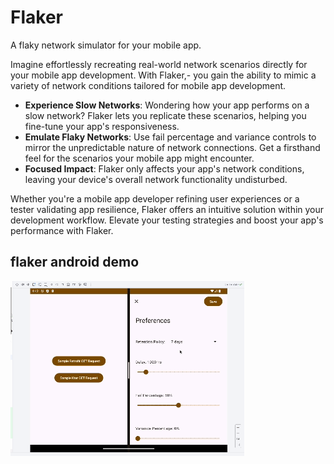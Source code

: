 # Flaker

A flaky network simulator for your mobile app.

Imagine effortlessly recreating real-world network scenarios directly for your mobile app development. With Flaker,-  you gain the ability to mimic a variety of network conditions tailored for mobile app development.

- **Experience Slow Networks**: Wondering how your app performs on a slow network? Flaker lets you replicate these scenarios, helping you fine-tune your app's responsiveness.
- **Emulate Flaky Networks**: Use fail percentage and variance controls to mirror the unpredictable nature of network connections. Get a firsthand feel for the scenarios your mobile app might encounter.
- **Focused Impact**: Flaker only affects your app's network conditions, leaving your device's overall network functionality undisturbed.

Whether you're a mobile app developer refining user experiences or a tester validating app resilience, Flaker offers an intuitive solution within your development workflow. Elevate your testing strategies and boost your app's performance with Flaker.

## flaker android demo

![flaker-android-demo](assets/flaker-android.gif)
